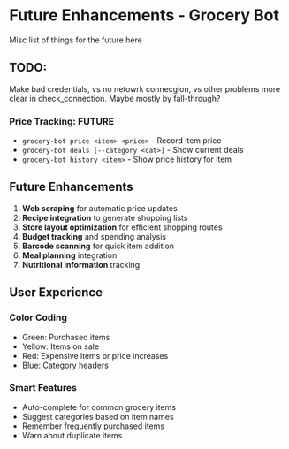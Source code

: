 # Future Enhancements - Grocery Bot
Misc list of things for the future here

## TODO:
Make bad credentials, vs no netowrk connecgion, vs other problems
more clear in check_connection. Maybe mostly by fall-through?

###  Price Tracking: FUTURE
- `grocery-bot price <item> <price>` - Record item price
- `grocery-bot deals [--category <cat>]` - Show current deals
- `grocery-bot history <item>` - Show price history for item


## Future Enhancements
1. **Web scraping** for automatic price updates
2. **Recipe integration** to generate shopping lists
3. **Store layout optimization** for efficient shopping routes
4. **Budget tracking** and spending analysis
5. **Barcode scanning** for quick item addition
6. **Meal planning** integration
7. **Nutritional information** tracking

## User Experience

### Color Coding
- Green: Purchased items
- Yellow: Items on sale
- Red: Expensive items or price increases
- Blue: Category headers

### Smart Features
- Auto-complete for common grocery items
- Suggest categories based on item names
- Remember frequently purchased items
- Warn about duplicate items

